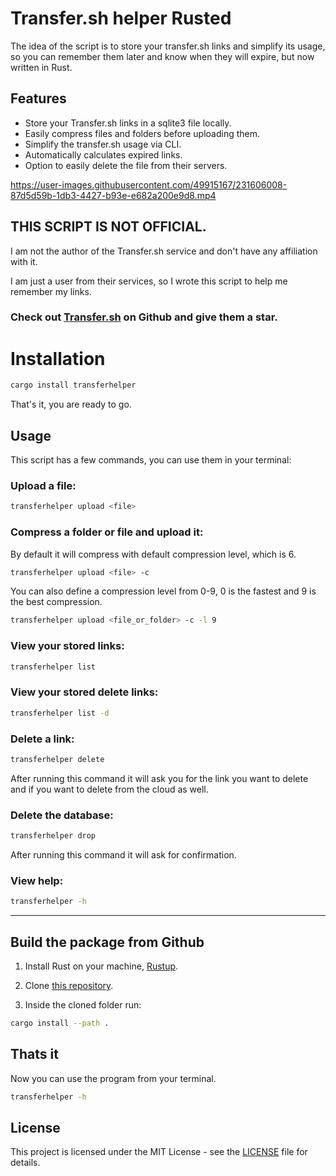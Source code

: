 # Transfer.sh helper Rusted

The idea of the script is to store your transfer.sh links and simplify its usage, so you can remember them later and know when they will expire, but now written in Rust.

## Features

- Store your Transfer.sh links in a sqlite3 file locally.
- Easily compress files and folders before uploading them.
- Simplify the transfer.sh usage via CLI.
- Automatically calculates expired links.
- Option to easily delete the file from their servers.

https://user-images.githubusercontent.com/49915167/231606008-87d5d59b-1db3-4427-b93e-e682a200e9d8.mp4

## THIS SCRIPT IS NOT OFFICIAL.

I am not the author of the Transfer.sh service and don't have any affiliation with it.

I am just a user from their services, so I wrote this script to help me remember my links.

### Check out [Transfer.sh](https://github.com/dutchcoders/transfer.sh) on Github and give them a star.

# Installation

```bash
cargo install transferhelper
```

That's it, you are ready to go.

## Usage

This script has a few commands, you can use them in your terminal:

### Upload a file:

```bash
transferhelper upload <file>
```

### Compress a folder or file and upload it:

By default it will compress with default compression level, which is 6.

```bash
transferhelper upload <file> -c
```

You can also define a compression level from 0-9, 0 is the fastest and 9 is the best compression.

```bash
transferhelper upload <file_or_folder> -c -l 9
```

### View your stored links:

```bash
transferhelper list
```

### View your stored delete links:

```bash
transferhelper list -d
```

### Delete a link:

```bash
transferhelper delete
```

After running this command it will ask you for the link you want to delete and if you want to delete from the cloud as well.

### Delete the database:

```bash
transferhelper drop
```

After running this command it will ask for confirmation.

### View help:

```bash
transferhelper -h
```

---

## Build the package from Github

1. Install Rust on your machine, [Rustup](https://rustup.rs/).

2. Clone [this repository](https://github.com/OLoKo64/transfer-sh-helper-rusted).

3. Inside the cloned folder run:
```bash
cargo install --path .
```
## Thats it

Now you can use the program from your terminal.

```bash
transferhelper -h
```

## License

This project is licensed under the MIT License - see the [LICENSE](LICENSE) file for details.
